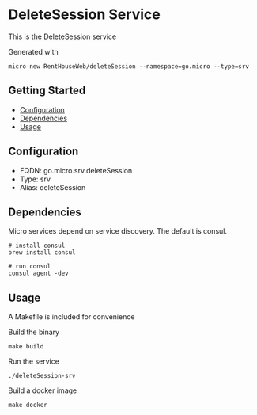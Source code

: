 # DeleteSession Service

This is the DeleteSession service

Generated with

```
micro new RentHouseWeb/deleteSession --namespace=go.micro --type=srv
```

## Getting Started

- [Configuration](#configuration)
- [Dependencies](#dependencies)
- [Usage](#usage)

## Configuration

- FQDN: go.micro.srv.deleteSession
- Type: srv
- Alias: deleteSession

## Dependencies

Micro services depend on service discovery. The default is consul.

```
# install consul
brew install consul

# run consul
consul agent -dev
```

## Usage

A Makefile is included for convenience

Build the binary

```
make build
```

Run the service
```
./deleteSession-srv
```

Build a docker image
```
make docker
```